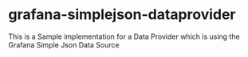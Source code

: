 # grafana-simplejson-dataprovider
This is a Sample implementation for a Data Provider which is using the Grafana Simple Json Data Source
